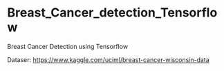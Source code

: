 # Breast_Cancer_detection_Tensorflow
Breast Cancer Detection using Tensorflow


Dataser: https://www.kaggle.com/uciml/breast-cancer-wisconsin-data
